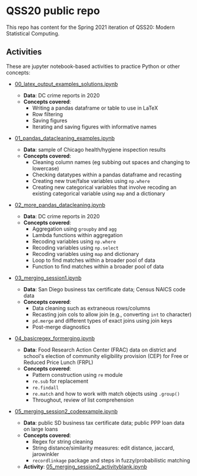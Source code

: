 # QSS20 public repo

This repo has content for the Spring 2021 iteration of QSS20: Modern Statistical Computing.

## Activities

These are jupyter notebook-based activities to practice Python or other concepts:

- [00_latex_output_examples_solutions.ipynb](https://github.com/rebeccajohnson88/qss20_slides_activities/blob/main/activities/00_latex_output_examples_solutions.ipynb)
  - **Data**: DC crime reports in 2020
  - **Concepts covered**:
    - Writing a pandas dataframe or table to use in LaTeX
    - Row filtering
    - Saving figures
    - Iterating and saving figures with informative names


- [01_pandas_datacleaning_examples.ipynb](https://github.com/rebeccajohnson88/qss20_slides_activities/blob/main/activities/01_pandas_datacleaning_examples.ipynb) 
  - **Data**: sample of Chicago health/hygiene inspection results
  - **Concepts covered**:
    - Cleaning column names (eg subbing out spaces and changing to lowercase)
    - Checking datatypes within a pandas dataframe and recasting
    - Creating new true/false variables using `np.where`
    - Creating new categorical variables that involve recoding an existing categorical variable using `map` and a dictionary

- [02_more_pandas_datacleaning.ipynb](https://github.com/rebeccajohnson88/qss20_slides_activities/blob/main/activities/02_more_pandas_datacleaning.ipynb)
  - **Data**: DC crime reports in 2020
  - **Concepts covered**:
    - Aggregation using `groupby` and `agg`
    - Lambda functions within aggregation
    - Recoding variables using `np.where`
    - Recoding variables using `np.select`
    - Recoding variables using `map` and dictionary
    - Loop to find matches within a broader pool of data
    - Function to find matches within a broader pool of data

- [03_merging_session1.ipynb](https://github.com/rebeccajohnson88/qss20_slides_activities/blob/main/activities/03_merging_session1.ipynb)
  - **Data**: San Diego business tax certificate data; Census NAICS code data
  - **Concepts covered**:
    - Data cleaning such as extraneous rows/columns
    - Recasting join cols to allow join (e.g., converting `int` to character)
    - `pd.merge` and different types of exact joins using join keys
    - Post-merge diagnostics
    
- [04_basicregex_formerging.ipynb](https://github.com/rebeccajohnson88/qss20_slides_activities/blob/main/activities/04_basicregex_formerging.ipynb)
   - **Data**: Food Research Action Center (FRAC) data on district and school's election of community eligibility provision (CEP) for Free or Reduced Price Lunch (FRPL)
   - **Concepts covered**: 
     - Pattern construction using `re` module
     - `re.sub` for replacement
     - `re.findall` 
     - `re.match` and how to work with match objects using `.group()`
     - Throughout, review of list comprehension 

- [05_merging_session2_codeexample.ipynb](https://github.com/rebeccajohnson88/qss20_slides_activities/blob/main/activities/05_merging_session2_codeexample.ipynb)
  - **Data**: public SD business tax certificate data; public PPP loan data on large loans
  - **Concepts covered**:
    - Regex for string cleaning
    - String distance/similarity measures: edit distance, jaccard, jarowinkler
    - `recordlinkage` package and steps in fuzzy/probabilistic matching
  - **Activity**: [05_merging_session2_activityblank.ipynb](https://github.com/rebeccajohnson88/qss20_slides_activities/blob/main/activities/05_merging_session2_activityblank.ipynb)

